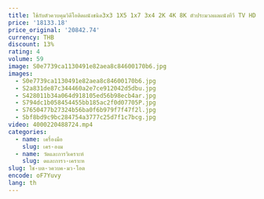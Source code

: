 ```yaml
---
title: ใช้กับตัวควบคุมวิดีโอติดผนังชนิด3x3 1X5 1x7 3x4 2K 4K 8K ตัวประมวลผลผนังทีวี TV HDMI ตัวควบคุมวิดีโอ
price: '18133.18'
price_original: '20842.74'
currency: THB
discount: 13%
rating: 4
volume: 59
image: S0e7739ca1130491e82aea8c84600170b6.jpg
images:
  - S0e7739ca1130491e82aea8c84600170b6.jpg
  - S2a831de87c344460a2e7ce912042d5dbu.jpg
  - S428011b34a064d918105ed56b98ecb4ar.jpg
  - S794dc1b058454455bb185ac2f0d07705P.jpg
  - S7650477b27324b56ba0f6b979f7f47f2l.jpg
  - Sbf8bd9c9bc284754a3777c25d7f1c7bcg.jpg
video: 4000220488724.mp4
categories:
  - name: เครื่องมือ
    slug: เคร-องม
  - name: วัดและการวิเคราะห์
    slug: ดและการว-เคราะห
slug: ใช-บต-วควบค-มว-โอต
encode: oF7Yuvy
lang: th
---
```

  